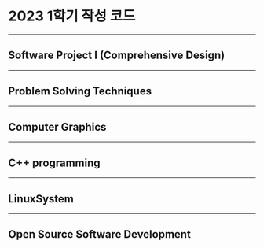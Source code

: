 # 2023 1학기 작성 코드

---

## Software Project I (Comprehensive Design)


---

## Problem Solving Techniques

---

## Computer Graphics

---

## C++ programming

---

## LinuxSystem 

---

## Open Source Software Development
